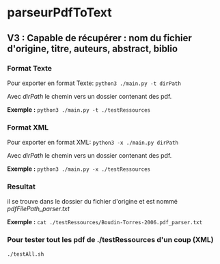 # parseurPdfToText

## V3 : Capable de récupérer : nom du fichier d'origine, titre, auteurs, abstract, biblio

### Format Texte

Pour exporter en format Texte:  `python3 ./main.py -t dirPath`

Avec _dirPath_ le chemin vers un dossier contenant des pdf.

**Exemple :** `python3 ./main.py -t ./testRessources`

### Format XML 

Pour exporter en format XML:  `python3 -x ./main.py dirPath`

Avec _dirPath_ le chemin vers un dossier contenant des pdf.

**Exemple :** `python3 ./main.py -x ./testRessources`

### Resultat 

il se trouve dans le dossier du fichier d'origine et est nommé _pdfFilePath_parser.txt_

**Exemple :** `cat ./testRessources/Boudin-Torres-2006.pdf_parser.txt`


### Pour tester tout les pdf de ./testRessources d'un coup (XML)

`./testAll.sh`
